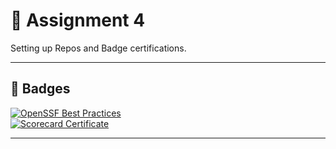 # 🌟 Assignment 4
Setting up Repos and Badge certifications. 

---

## 🏅 **Badges**
[![OpenSSF Best Practices](https://bestpractices.coreinfrastructure.org/projects/<project-id>/badge)](https://bestpractices.coreinfrastructure.org/projects/<project-id>)  
[![Scorecard Certificate](https://img.shields.io/badge/Scorecard-Certificate-blue?style=for-the-badge)](https://ti-user-certificates.s3.amazonaws.com/e0df7fbf-a057-42af-8a1f-590912be5460/df42fac3-f448-4948-853e-0d26500d7385-tq04106gmailcom-tq04106gmailcom-dde16be1-83a4-4958-a01a-87284fea60bd-certificate.pdf)
  

---
